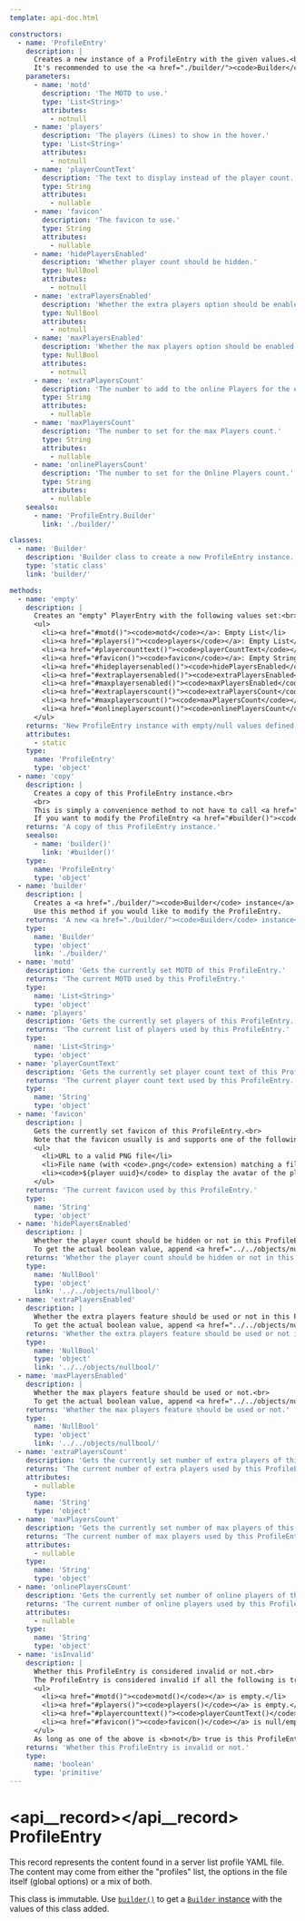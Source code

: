 ```yaml
---
template: api-doc.html

constructors:
  - name: 'ProfileEntry'
    description: |
      Creates a new instance of a ProfileEntry with the given values.<br>
      It's recommended to use the <a href="./builder/"><code>Builder</code> class</a> for a more convenient configuration of the Settings.
    parameters:
      - name: 'motd'
        description: 'The MOTD to use.'
        type: 'List<String>'
        attributes:
          - notnull
      - name: 'players'
        description: 'The players (Lines) to show in the hover.'
        type: 'List<String>'
        attributes:
          - notnull
      - name: 'playerCountText'
        description: 'The text to display instead of the player count.'
        type: String
        attributes:
          - nullable
      - name: 'favicon'
        description: 'The favicon to use.'
        type: String
        attributes:
          - nullable
      - name: 'hidePlayersEnabled'
        description: 'Whether player count should be hidden.'
        type: NullBool
        attributes:
          - notnull
      - name: 'extraPlayersEnabled'
        description: 'Whether the extra players option should be enabled.'
        type: NullBool
        attributes:
          - notnull
      - name: 'maxPlayersEnabled'
        description: 'Whether the max players option should be enabled.'
        type: NullBool
        attributes:
          - notnull
      - name: 'extraPlayersCount'
        description: 'The number to add to the online Players for the extra Players.'
        type: String
        attributes:
          - nullable
      - name: 'maxPlayersCount'
        description: 'The number to set for the max Players count.'
        type: String
        attributes:
          - nullable
      - name: 'onlinePlayersCount'
        description: 'The number to set for the Online Players count.'
        type: String
        attributes:
          - nullable
    seealso:
      - name: 'ProfileEntry.Builder'
        link: './builder/'

classes:
  - name: 'Builder'
    description: 'Builder class to create a new ProfileEntry instance.'
    type: 'static class'
    link: 'builder/'

methods:
  - name: 'empty'
    description: |
      Creates an "empty" PlayerEntry with the following values set:<br>
      <ul>
        <li><a href="#motd()"><code>motd</code></a>: Empty List</li>
        <li><a href="#players()"><code>players</code></a>: Empty List</li>
        <li><a href="#playercounttext()"><code>playerCountText</code></a>: Empty String</li>
        <li><a href="#favicon()"><code>favicon</code></a>: Empty String</li>
        <li><a href="#hideplayersenabled()"><code>hidePlayersEnabled</code></a>: <a href="../../objects/nullbool/#not_set"><code>NullBool.NOT_SET</code></a></li>
        <li><a href="#extraplayersenabled()"><code>extraPlayersEnabled</code></a>: <a href="../../objects/nullbool/#not_set"><code>NullBool.NOT_SET</code></a></li>
        <li><a href="#maxplayersenabled()"><code>maxPlayersEnabled</code></a>: <a href="../../objects/nullbool/#not_set"><code>NullBoo.NOT_SET</code></a></li>
        <li><a href="#extraplayerscount()"><code>extraPlayersCount</code></a>: <code>null</code></li>
        <li><a href="#maxplayerscount()"><code>maxPlayersCount</code></a>: <code>null</code></li>
        <li><a href="#onlineplayerscount()"><code>onlinePlayersCount</code></a>: <code>null</code></li>
      </ul>
    returns: 'New ProfileEntry instance with empty/null values defined'
    attributes:
      - static
    type:
      name: 'ProfileEntry'
      type: 'object'
  - name: 'copy'
    description: |
      Creates a copy of this ProfileEntry instance.<br>
      <br>
      This is simply a convenience method to not have to call <a href="#builder()"><code>builder()</code></a><code>.</code><a href="./builder/#build()"><code>build()</code></a>.<br>
      If you want to modify the ProfileEntry <a href="#builder()"><code>builder()</code></a> is preferred.
    returns: 'A copy of this ProfileEntry instance.'
    seealso:
      - name: 'builder()'
        link: '#builder()'
    type:
      name: 'ProfileEntry'
      type: 'object'
  - name: 'builder'
    description: |
      Creates a <a href="./builder/"><code>Builder</code> instance</a> with the values from this ProfileEntry set.<br>
      Use this method if you would like to modify the ProfileEntry.
    returns: 'A new <a href="./builder/"><code>Builder</code> instance</a> with the values of this ProfileEntry set.'
    type:
      name: 'Builder'
      type: 'object'
      link: './builder/'
  - name: 'motd'
    description: 'Gets the currently set MOTD of this ProfileEntry.'
    returns: 'The current MOTD used by this ProfileEntry.'
    type:
      name: 'List<String>'
      type: 'object'
  - name: 'players'
    description: 'Gets the currently set players of this ProfileEntry.'
    returns: 'The current list of players used by this ProfileEntry.'
    type:
      name: 'List<String>'
      type: 'object'
  - name: 'playerCountText'
    description: 'Gets the currently set player count text of this ProfileEntry.'
    returns: 'The current player count text used by this ProfileEntry.'
    type:
      name: 'String'
      type: 'object'
  - name: 'favicon'
    description: |
      Gets the currently set favicon of this ProfileEntry.<br>
      Note that the favicon usually is and supports one of the following options:
      <ul>
        <li>URL to a valid PNG file</li>
        <li>File name (with <code>.png</code> extension) matching a file saved in the favicons folder of AdvancedServerList</li>
        <li><code>${player uuid}</code> to display the avatar of the player</li>
      </ul>
    returns: 'The current favicon used by this ProfileEntry.'
    type:
      name: 'String'
      type: 'object'
  - name: 'hidePlayersEnabled'
    description: |
      Whether the player count should be hidden or not in this ProfileEntry.<br>
      To get the actual boolean value, append <a href="../../objects/nullbool/#getordefault()"><code>getOrDefault(boolean)</code></a>.
    returns: 'Whether the player count should be hidden or not in this ProfileEntry.'
    type:
      name: 'NullBool'
      type: 'object'
      link: '../../objects/nullbool/'
  - name: 'extraPlayersEnabled'
    description: |
      Whether the extra players feature should be used or not in this ProfileEntry.<br>
      To get the actual boolean value, append <a href="../../objects/nullbool/#getordefault()"><code>getOrDefault(boolean)</code></a>.
    returns: 'Whether the extra players feature should be used or not in this ProfileEntry.'
    type:
      name: 'NullBool'
      type: 'object'
      link: '../../objects/nullbool/'
  - name: 'maxPlayersEnabled'
    description: |
      Whether the max players feature should be used or not.<br>
      To get the actual boolean value, append <a href="../../objects/nullbool/#getordefault()"><code>getOrDefault(boolean)</code></a>.
    returns: 'Whether the max players feature should be used or not.'
    type:
      name: 'NullBool'
      type: 'object'
      link: '../../objects/nullbool/'
  - name: 'extraPlayersCount'
    description: 'Gets the currently set number of extra players of this ProfileEntry.'
    returns: 'The current number of extra players used by this ProfileEntry.'
    attributes:
      - nullable
    type:
      name: 'String'
      type: 'object'
  - name: 'maxPlayersCount'
    description: 'Gets the currently set number of max players of this ProfileEntry.'
    returns: 'The current number of max players used by this ProfileEntry.'
    attributes:
      - nullable
    type:
      name: 'String'
      type: 'object'
  - name: 'onlinePlayersCount'
    description: 'Gets the currently set number of online players of this ProfileEntry.'
    returns: 'The current number of online players used by this ProfileEntry.'
    attributes:
      - nullable
    type:
      name: 'String'
      type: 'object'
  - name: 'isInvalid'
    description: |
      Whether this ProfileEntry is considered invalid or not.<br>
      The ProfileEntry is considered invalid if all the following is true:
      <ul>
        <li><a href="#motd()"><code>motd()</code></a> is empty.</li>
        <li><a href="#players()"><code>players()</code></a> is empty.</li>
        <li><a href="#playercounttext()"><code>playerCountText()</code></a> is null/empty <b>and</b> <a href="#hideplayersenabled()"><code>hidePlayersEnabled()</code></a> is <code>false</code>.</li>
        <li><a href="#favicon()"><code>favicon()</code></a> is null/empty.</li>
      </ul>
      As long as one of the above is <b>not</b> true is this ProfileEntry considered valid and <code>false</code> will be returned.
    returns: 'Whether this ProfileEntry is invalid or not.'
    type:
      name: 'boolean'
      type: 'primitive'
---
```


# <api__record></api__record> ProfileEntry

This record represents the content found in a server list profile YAML file.  
The content may come from either the "profiles" list, the options in the file itself (global options) or a mix of both.

This class is immutable. Use [`builder()`](#builder()) to get a [`Builder` instance](builder.md) with the values of this class added.